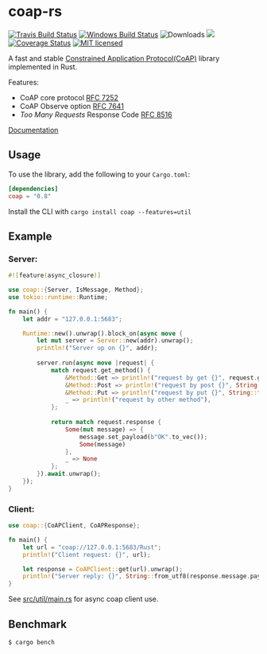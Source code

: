 # coap-rs

[![Travis Build Status](https://travis-ci.org/Covertness/coap-rs.svg?branch=master)](https://travis-ci.org/Covertness/coap-rs)
[![Windows Build Status](https://ci.appveyor.com/api/projects/status/ic36jdu4xy6doc59?svg=true)](https://ci.appveyor.com/project/Covertness/coap-rs)
![Downloads](https://img.shields.io/crates/d/coap.svg?style=flat)
[![](https://meritbadge.herokuapp.com/coap)](https://crates.io/crates/coap)
[![Coverage Status](https://coveralls.io/repos/github/Covertness/coap-rs/badge.svg?branch=master)](https://coveralls.io/github/Covertness/coap-rs?branch=master)
[![MIT licensed](https://img.shields.io/badge/license-MIT-blue.svg)](./LICENSE)

A fast and stable [Constrained Application Protocol(CoAP)](https://tools.ietf.org/html/rfc7252) library implemented in Rust.

Features:
- CoAP core protocol [RFC 7252](https://tools.ietf.org/rfc/rfc7252.txt)
- CoAP Observe option [RFC 7641](https://tools.ietf.org/rfc/rfc7641.txt)
- *Too Many Requests* Response Code [RFC 8516](https://tools.ietf.org/html/rfc8516)

[Documentation](https://docs.rs/coap/)


## Usage

To use the library, add the following to your `Cargo.toml`:

```toml
[dependencies]
coap = "0.8"
```

Install the CLI with `cargo install coap --features=util`


## Example

### Server:
```rust
#![feature(async_closure)]

use coap::{Server, IsMessage, Method};
use tokio::runtime::Runtime;

fn main() {
    let addr = "127.0.0.1:5683";

    Runtime::new().unwrap().block_on(async move {
        let mut server = Server::new(addr).unwrap();
        println!("Server up on {}", addr);
        
        server.run(async move |request| {
            match request.get_method() {
                &Method::Get => println!("request by get {}", request.get_path()),
                &Method::Post => println!("request by post {}", String::from_utf8(request.message.payload).unwrap()),
                &Method::Put => println!("request by put {}", String::from_utf8(request.message.payload).unwrap()),
                _ => println!("request by other method"),
            };
            
            return match request.response {
                Some(mut message) => {
                    message.set_payload(b"OK".to_vec());
                    Some(message)
                },
                _ => None
            };
        }).await.unwrap();
    });
}
```

### Client:
```rust
use coap::{CoAPClient, CoAPResponse};

fn main() {
    let url = "coap://127.0.0.1:5683/Rust";
    println!("Client request: {}", url);

    let response = CoAPClient::get(url).unwrap();
    println!("Server reply: {}", String::from_utf8(response.message.payload).unwrap());
}
```

See [src/util/main.rs](src/util/main.rs) for async coap client use.

## Benchmark
```bash
$ cargo bench
```

